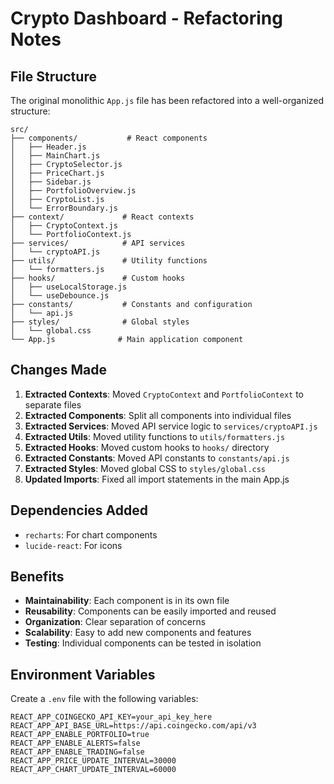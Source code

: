 # Crypto Dashboard - Refactoring Notes

## File Structure

The original monolithic `App.js` file has been refactored into a well-organized structure:

```
src/
├── components/           # React components
│   ├── Header.js
│   ├── MainChart.js
│   ├── CryptoSelector.js
│   ├── PriceChart.js
│   ├── Sidebar.js
│   ├── PortfolioOverview.js
│   ├── CryptoList.js
│   └── ErrorBoundary.js
├── context/             # React contexts
│   ├── CryptoContext.js
│   └── PortfolioContext.js
├── services/            # API services
│   └── cryptoAPI.js
├── utils/               # Utility functions
│   └── formatters.js
├── hooks/               # Custom hooks
│   ├── useLocalStorage.js
│   └── useDebounce.js
├── constants/           # Constants and configuration
│   └── api.js
├── styles/              # Global styles
│   └── global.css
└── App.js              # Main application component
```

## Changes Made

1. **Extracted Contexts**: Moved `CryptoContext` and `PortfolioContext` to separate files
2. **Extracted Components**: Split all components into individual files
3. **Extracted Services**: Moved API service logic to `services/cryptoAPI.js`
4. **Extracted Utils**: Moved utility functions to `utils/formatters.js`
5. **Extracted Hooks**: Moved custom hooks to `hooks/` directory
6. **Extracted Constants**: Moved API constants to `constants/api.js`
7. **Extracted Styles**: Moved global CSS to `styles/global.css`
8. **Updated Imports**: Fixed all import statements in the main App.js

## Dependencies Added

- `recharts`: For chart components
- `lucide-react`: For icons

## Benefits

- **Maintainability**: Each component is in its own file
- **Reusability**: Components can be easily imported and reused
- **Organization**: Clear separation of concerns
- **Scalability**: Easy to add new components and features
- **Testing**: Individual components can be tested in isolation

## Environment Variables

Create a `.env` file with the following variables:

```
REACT_APP_COINGECKO_API_KEY=your_api_key_here
REACT_APP_API_BASE_URL=https://api.coingecko.com/api/v3
REACT_APP_ENABLE_PORTFOLIO=true
REACT_APP_ENABLE_ALERTS=false
REACT_APP_ENABLE_TRADING=false
REACT_APP_PRICE_UPDATE_INTERVAL=30000
REACT_APP_CHART_UPDATE_INTERVAL=60000
```
